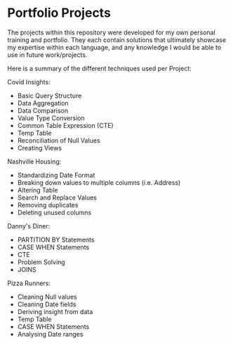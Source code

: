 # Portfolio Projects

The projects within this repository were developed for my own personal training and portfolio. They each contain solutions that ultimately showcase my expertise within each language, and any knowledge I would be able to use in future work/projects.


Here is a summary of the different techniques used per Project:

Covid Insights:
- Basic Query Structure
- Data Aggregation
- Data Comparison
- Value Type Conversion
- Common Table Expression (CTE)
- Temp Table
- Reconciliation of Null Values
- Creating Views

Nashville Housing:
- Standardizing Date Format
- Breaking down values to multiple columns (i.e. Address)
- Altering Table
- Search and Replace Values
- Removing duplicates
- Deleting unused columns

Danny's Diner:
- PARTITION BY Statements
- CASE WHEN Statements
- CTE
- Problem Solving
- JOINS

Pizza Runners:
- Cleaning Null values
- Cleaning Date fields
- Deriving insight from data
- Temp Table
- CASE WHEN Statements
- Analysing Date ranges
